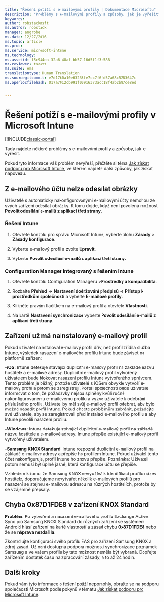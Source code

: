 ```yaml
---
title: "Řešení potíží s e-mailovými profily | Dokumentace Microsoftu"
description: "Problémy s e-mailovými profily a způsoby, jak je vyřešit"
keywords: 
author: robstackmsft
ms.author: robstack
manager: angrobe
ms.date: 12/27/2016
ms.topic: article
ms.prod: 
ms.service: microsoft-intune
ms.technology: 
ms.assetid: f5c944ea-32a6-48af-bb57-16d5f1f3c588
ms.reviewer: tscott
ms.suite: ems
translationtype: Human Translation
ms.sourcegitcommit: e7d1760a10e63233fe7cc7f6fd57a68c5283647c
ms.openlocfilehash: 017a7912cb991f00916373acc18f4ab2b97ce8ed


---
```


# <a name="troubleshoot-email-profiles-in-microsoft-intune"></a>Řešení potíží s e-mailovými profily v Microsoft Intune

[!INCLUDE[classic-portal](../includes/classic-portal.md)]

Tady najdete některé problémy s e-mailovými profily a způsoby, jak je vyřešit.

Pokud tyto informace váš problém nevyřeší, přečtěte si téma [Jak získat podporu pro Microsoft Intune](how-to-get-support-for-microsoft-intune.md), ve kterém najdete další způsoby, jak získat nápovědu.


## <a name="unable-to-send-images-from--email-account"></a>Z e-mailového účtu nelze odesílat obrázky
Uživatelé s automaticky nakonfigurovanými e-mailovými účty nemohou ze svých zařízení odesílat obrázky.
K tomu dojde, když není povolená možnost **Povolit odesílání e-mailů z aplikací třetí strany**.

### <a name="intune-solution"></a>Řešení Intune

1.  Otevřete konzolu pro správu Microsoft Intune, vyberte úlohu **Zásady** &gt; **Zásady konfigurace**.

2.  Vyberte e-mailový profil a zvolte **Upravit**.

3.  Vyberte **Povolit odesílání e-mailů z aplikací třetí strany.**

### <a name="configuration-manager-integrated-with-intune-solution"></a>Configuration Manager integrovaný s řešením Intune

1.  Otevřete konzolu Configuration Manageru &gt;**Prostředky a kompatibilita**.

2.  Rozbalte **Přehled** -&gt; **Nastavení dodržování předpisů** -&gt; **Přístup k prostředkům společnosti** a vyberte **E-mailové profily**.

3.  Klikněte pravým tlačítkem na e-mailový profil a otevřete **Vlastnosti**.

4.  Na kartě **Nastavení synchronizace** vyberte **Povolit odesílání e-mailů z aplikací třetí strany**.


## <a name="device-already-has-an-email-profile-installed"></a>Zařízení už má nainstalovaný e-mailový profil

Pokud uživatel nainstaloval e-mailový profil dřív, než profil zřídila služba Intune, výsledek nasazení e-mailového profilu Intune bude záviset na platformě zařízení:

-**iOS**: Intune detekuje stávající duplicitní e-mailový profil na základě názvu hostitele a e-mailové adresy. Duplicitní e-mailový profil vytvořený uživatelem bude blokovat nasazení profilu Intune vytvořeného správcem. Tento problém je běžný, protože uživatelé s iOSem obvykle vytvoří e-mailový profil a potom se zaregistrují. Portál společnosti bude uživatele informovat o tom, že požadavky nejsou splněny kvůli ručně nakonfigurovanému e-mailovému profilu a vyzve uživatele k odebrání příslušného profilu. Uživatel by měl svůj e-mailový profil odebrat, aby bylo možné nasadit profil Intune. Pokud chcete problémům zabránit, požádejte své uživatele, aby se zaregistrovali před instalací e-mailového profilu a aby Intune povolili nasazení profilu.

-**Windows**: Intune detekuje stávající duplicitní e-mailový profil na základě názvu hostitele a e-mailové adresy. Intune přepíše existující e-mailový profil vytvořený uživatelem.

-**Samsung KNOX Standard**: Intune rozpozná duplicitní e-mailový profil na základě e-mailové adresy a přepíše ho profilem Intune. Pokud uživatel tento účet nakonfiguruje, profil Intune ho znovu přepíše. Poznámka: Uživateli potom nemusí být úplně jasné, která konfigurace účtu se přepíše.

Vzhledem k tomu, že Samsung KNOX nevyužívá k identifikaci profilu název hostitele, doporučujeme nevytvářet několik e-mailových profilů pro nasazení se stejnou e-mailovou adresou na různých hostitelích, protože by se vzájemně přepsaly.

## <a name="error--0x87d1fde8-for-knox-standard-device"></a>Chyba 0x87D1FDE8 v zařízení KNOX Standard
**Problém**: Po vytvoření a nasazení e-mailového profilu Exchange Active Sync pro Samsung KNOX Standard do různých zařízení se systémem Android hlásí zařízení na kartě vlastností a zásad chybu **0x87D1FDE8** nebo že se **náprava nezdařila**.

Zkontrolujte konfiguraci svého profilu EAS pro zařízení Samsung KNOX a zdroj zásad. Už není dostupná podpora možnosti synchronizace poznámek Samsung a ve vašem profilu by tato možnost neměla být vybraná. Dopřejte zařízením dostatek času na zpracování zásady, a to až 24 hodin.

## <a name="next-steps"></a>Další kroky
Pokud vám tyto informace o řešení potíží nepomohly, obraťte se na podporu společnosti Microsoft podle pokynů v tématu [Jak získat podporu pro Microsoft Intune](how-to-get-support-for-microsoft-intune.md).



<!--HONumber=Dec16_HO5-->


